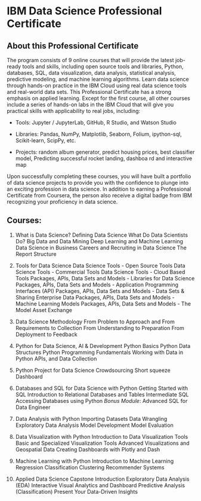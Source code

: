 # IBM Data Science Professional Certificate


## **About this Professional Certificate**
The program consists of 9 online courses that will provide the latest job-ready tools and skills, including open source tools and libraries, Python, databases, SQL, data visualization, data analysis, statistical analysis, predictive modeling, and machine learning algorithms. 
Learn data science through hands-on practice in the IBM Cloud using real data science tools and real-world data sets.
This Professional Certificate has a strong emphasis on applied learning. Except for the first course, all other courses include a series of hands-on labs in the IBM Cloud that will give you practical skills with applicability to real jobs, including:

- Tools: Jupyter / JupyterLab, GitHub, R Studio, and Watson Studio

- Libraries: Pandas, NumPy, Matplotlib, Seaborn, Folium, ipython-sql, Scikit-learn, ScipPy, etc.

- Projects: random album generator, predict housing prices, best classifier model, Predicting successful rocket landing, dashboa rd and interactive map

Upon successfully completing these courses, you will have built a portfolio of data science projects to provide you with the confidence to plunge into an exciting profession in data science. In addition to earning a Professional Certificate from Coursera, the person also receive a digital badge from IBM recognizing your proficiency in data science.

## **Courses:**

1. What is Data Science?
Defining Data Science
What Do Data Scientists Do?
Big Data and Data Mining
Deep Learning and Machine Learning
Data Science in Business
Careers and Recruiting in Data Science
The Report Structure

2. Tools for Data Science
Data Science Tools - Open Source Tools
Data Science Tools - Commercial Tools
Data Science Tools - Cloud Based Tools
Packages, APIs, Data Sets and Models - Libraries for Data Science
Packages, APIs, Data Sets and Models - Application Programming Interfaces (API)
Packages, APIs, Data Sets and Models - Data Sets & Sharing Enterprise Data
Packages, APIs, Data Sets and Models - Machine Learning Models
Packages, APIs, Data Sets and Models - The Model Asset Exchange

3. Data Science Methodology
From Problem to Approach and From Requirements to Collection
From Understanding to Preparation
From Deployment to Feedback

4. Python for Data Science, AI & Development
Python Basics
Python Data Structures
Python Programming Fundamentals
Working with Data in Python
APIs, and Data Collection


5. Python Project for Data Science
Crowdsourcing Short squeeze Dashboard


6. Databases and SQL for Data Science with Python
Getting Started with SQL
Introduction to Relational Databases and Tables
Intermediate SQL
Accessing Databases using Python
_Bonus Module_: Advanced SQL for Data Engineer


7. Data Analysis with Python
Importing Datasets
Data Wrangling
Exploratory Data Analysis
Model Development
Model Evaluation



8. Data Visualization with Python
Introduction to Data Visualization Tools
Basic and Specialized Visualization Tools
Advanced Visualizations and Geospatial Data
Creating Dashboards with Plotly and Dash



9. Machine Learning with Python
Introduction to Machine Learning
Regression
Classification
Clustering
Recommender Systems



10. Applied Data Science Capstone
Introduction
Exploratory Data Analysis (EDA)
Interactive Visual Analytics and Dashboard
Predictive Analysis (Classification)
Present Your Data-Driven Insights
